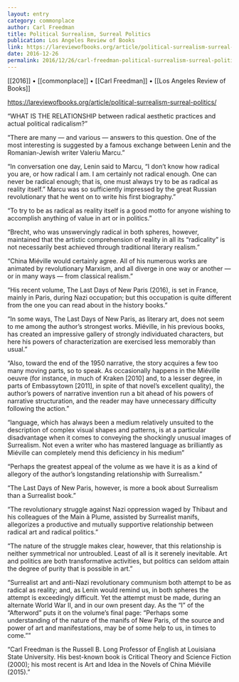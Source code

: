 ```yaml
---
layout: entry
category: commonplace
author: Carl Freedman
title: Political Surrealism, Surreal Politics
publication: Los Angeles Review of Books
link: https://lareviewofbooks.org/article/political-surrealism-surreal-politics/
date: 2016-12-26
permalink: 2016/12/26/carl-freedman-political-surrealism-surreal-politics
---
```


[[2016]] • [[commonplace]] • [[Carl Freedman]] • [[Los Angeles Review of Books]]

https://lareviewofbooks.org/article/political-surrealism-surreal-politics/

“WHAT IS THE RELATIONSHIP between radical aesthetic practices and actual political radicalism?”

“There are many — and various — answers to this question. One of the most interesting is suggested by a famous exchange between Lenin and the Romanian-Jewish writer Valeriu Marcu.”

“In conversation one day, Lenin said to Marcu, “I don’t know how radical you are, or how radical I am. I am certainly not radical enough. One can never be radical enough; that is, one must always try to be as radical as reality itself.” Marcu was so sufficiently impressed by the great Russian revolutionary that he went on to write his first biography.”

“To try to be as radical as reality itself is a good motto for anyone wishing to accomplish anything of value in art or in politics.”

“Brecht, who was unswervingly radical in both spheres, however, maintained that the artistic comprehension of reality in all its “radicality” is not necessarily best achieved through traditional literary realism.”

“China Miéville would certainly agree. All of his numerous works are animated by revolutionary Marxism, and all diverge in one way or another — or in many ways — from classical realism.”

“His recent volume, The Last Days of New Paris (2016), is set in France, mainly in Paris, during Nazi occupation; but this occupation is quite different from the one you can read about in the history books.”

“In some ways, The Last Days of New Paris, as literary art, does not seem to me among the author’s strongest works. Miéville, in his previous books, has created an impressive gallery of strongly individuated characters, but here his powers of characterization are exercised less memorably than usual.”

“Also, toward the end of the 1950 narrative, the story acquires a few too many moving parts, so to speak. As occasionally happens in the Miéville oeuvre (for instance, in much of Kraken [2010] and, to a lesser degree, in parts of Embassytown [2011], in spite of that novel’s excellent quality), the author’s powers of narrative invention run a bit ahead of his powers of narrative structuration, and the reader may have unnecessary difficulty following the action.”

“language, which has always been a medium relatively unsuited to the description of complex visual shapes and patterns, is at a particular disadvantage when it comes to conveying the shockingly unusual images of Surrealism. Not even a writer who has mastered language as brilliantly as Miéville can completely mend this deficiency in his medium”

“Perhaps the greatest appeal of the volume as we have it is as a kind of allegory of the author’s longstanding relationship with Surrealism.”

“The Last Days of New Paris, however, is more a book about Surrealism than a Surrealist book.”

“The revolutionary struggle against Nazi oppression waged by Thibaut and his colleagues of the Main à Plume, assisted by Surrealist manifs, allegorizes a productive and mutually supportive relationship between radical art and radical politics.”

“The nature of the struggle makes clear, however, that this relationship is neither symmetrical nor untroubled. Least of all is it serenely inevitable. Art and politics are both transformative activities, but politics can seldom attain the degree of purity that is possible in art.”

“Surrealist art and anti-Nazi revolutionary communism both attempt to be as radical as reality; and, as Lenin would remind us, in both spheres the attempt is exceedingly difficult. Yet the attempt must be made, during an alternate World War II, and in our own present day. As the “I” of the “Afterword” puts it on the volume’s final page: “Perhaps some understanding of the nature of the manifs of New Paris, of the source and power of art and manifestations, may be of some help to us, in times to come.””

“Carl Freedman is the Russell B. Long Professor of English at Louisiana State University. His best-known book is Critical Theory and Science Fiction (2000); his most recent is Art and Idea in the Novels of China Miéville (2015).”

